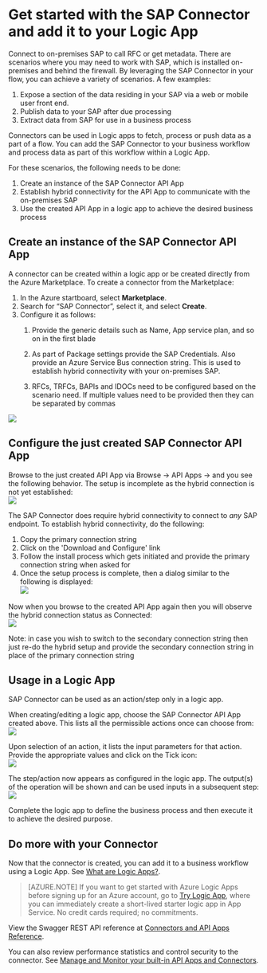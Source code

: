 <properties
   pageTitle="Using the SAP Connector in Logic Apps | Microsoft Azure App Service"
   description="How to create and configure the SAP Connector or API app and use it in a logic app in Azure App Service"
   services="app-service\logic"
   documentationCenter=".net,nodejs,java"
   authors="harishkragarwal"
   manager="dwrede"
   editor=""/>

<tags
   ms.service="app-service-logic"
   ms.devlang="multiple"
   ms.topic="article"
   ms.tgt_pltfrm="na"
   ms.workload="integration"
   ms.date="08/23/2015"
   ms.author="sameerch"/>


# Get started with the SAP Connector and add it to your Logic App
Connect to on-premises SAP to call RFC or get metadata. There are scenarios where you may need to work with SAP, which is installed on-premises and behind the firewall. By leveraging the SAP Connector in your flow, you can achieve a variety of scenarios. A few examples:  

1.	Expose a section of the data residing in your SAP via a web or mobile user front end.
2.	Publish data to your SAP after due processing
3.	Extract data from SAP for use in a business process

Connectors can be used in Logic apps to fetch, process or push data as a part of a flow. You can add the SAP Connector to your business workflow and process data as part of this workflow within a Logic App. 


For these scenarios, the following needs to be done:

1. Create an instance of the SAP Connector API App
2. Establish hybrid connectivity for the API App to communicate with the on-premises SAP
3. Use the created API App in a logic app to achieve the desired business process


## Create an instance of the SAP Connector API App ##

A connector can be created within a logic app or be created directly from the Azure Marketplace. To create a connector from the Marketplace:  

1. In the Azure startboard, select **Marketplace**.
2. Search for “SAP Connector”, select it, and select **Create**.
3. Configure it as follows:
	1. Provide the generic details such as Name, App service plan, and so on in the first blade

	2. As part of Package settings provide the SAP Credentials. Also provide an Azure Service Bus connection string. This is used to establish hybrid connectivity with your on-premises SAP. 

	3. RFCs, TRFCs, BAPIs and IDOCs need to be configured based on the scenario need. If multiple values need to be provided then they can be separated by commas

![][1]  

## Configure the just created SAP Connector API App ##

Browse to the just created API App via Browse -> API Apps -> <Name of the API App just created> and you see the following behavior. The setup is incomplete as the hybrid connection is not yet established:  
![][2]

The SAP Connector does require hybrid connectivity to connect to *any* SAP endpoint.  To establish hybrid connectivity, do the following:

1. Copy the primary connection string
2. Click on the 'Download and Configure' link
3. Follow the install process which gets initiated and provide the primary connection string when asked for
4. Once the setup process is complete, then a dialog similar to the following is displayed:   
![][3]

Now when you browse to the created API App again then you will observe the hybrid connection status as Connected:  
![][4]

Note: in case you wish to switch to the secondary connection string then just re-do the hybrid setup and provide the secondary connection string in place of the primary connection string  

## Usage in a Logic App ##

SAP Connector can be used as an action/step only in a logic app.

When creating/editing a logic app, choose the SAP Connector API App created above. This lists all the permissible actions once can choose from:  
![][5]

Upon selection of an action, it lists the input parameters for that action. Provide the appropriate values and click on the Tick icon:  
![][6]

The step/action now appears as configured in the logic app. The output(s) of the operation will be shown and can be used inputs in a subsequent step:  
![][7]

Complete the logic app to define the business process and then execute it to achieve the desired purpose.  

## Do more with your Connector
Now that the connector is created, you can add it to a business workflow using a Logic App. See [What are Logic Apps?](app-service-logic-what-are-logic-apps.md).

>[AZURE.NOTE] If you want to get started with Azure Logic Apps before signing up for an Azure account, go to [Try Logic App](https://tryappservice.azure.com/?appservice=logic), where you can immediately create a short-lived starter logic app in App Service. No credit cards required; no commitments.

View the Swagger REST API reference at [Connectors and API Apps Reference](http://go.microsoft.com/fwlink/p/?LinkId=529766).

You can also review performance statistics and control security to the connector. See [Manage and Monitor your built-in API Apps and Connectors](app-service-logic-monitor-your-connectors.md).

<!--Image references-->
[1]: ./media/app-service-logic-connector-sap/Create.jpg
[2]: ./media/app-service-logic-connector-sap/BrowseSetupIncomplete.jpg
[3]: ./media/app-service-logic-connector-sap/HybridSetup.jpg
[4]: ./media/app-service-logic-connector-sap/BrowseSetupComplete.jpg
[5]: ./media/app-service-logic-connector-sap/LogicApp1.jpg
[6]: ./media/app-service-logic-connector-sap/LogicApp2.jpg
[7]: ./media/app-service-logic-connector-sap/LogicApp3.jpg
